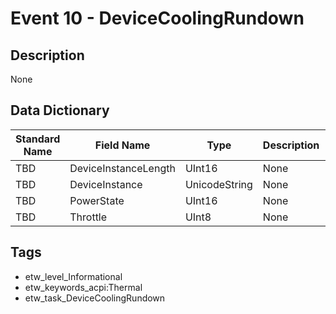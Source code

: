 # Event 10 - DeviceCoolingRundown

## Description
None

## Data Dictionary
|Standard Name|Field Name|Type|Description|Sample Value|
|---|---|---|---|---|
|TBD|DeviceInstanceLength|UInt16|None|`None`|
|TBD|DeviceInstance|UnicodeString|None|`None`|
|TBD|PowerState|UInt16|None|`None`|
|TBD|Throttle|UInt8|None|`None`|

## Tags
* etw_level_Informational
* etw_keywords_acpi:Thermal
* etw_task_DeviceCoolingRundown